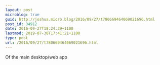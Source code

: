 ```yaml
---
layout: post
microblog: true
guid: http://joshua.micro.blog/2016/09/27/t780669464069021696.html
post_id: 34912
date: 2016-09-27T18:24:39+1100
lastmod: 2019-07-30T17:41:21+1100
type: post
url: /2016/09/27/t780669464069021696.html
---
```

Of the main desktop/web app

